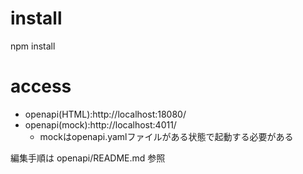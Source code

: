 

# install

npm install

# access

- openapi(HTML):http://localhost:18080/
- openapi(mock):http://localhost:4011/
  - mockはopenapi.yamlファイルがある状態で起動する必要がある

編集手順は openapi/README.md 参照